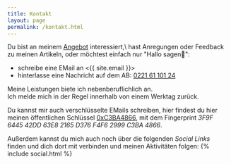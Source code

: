 ```yaml
---
title: Kontakt
layout: page
permalink: /kontakt.html
---
```

Du bist an meinem [Angebot](/angebot.html)  interessiert,\\
hast Anregungen oder Feedback zu meinen Artikeln, 
oder möchtest einfach nur "Hallo sagen👋": 

- schreibe eine EMail an <{{ site.email }}>
- hinterlasse eine Nachricht auf dem AB: [0221 61 101 24](tel:+492216110124)

Meine Leistungen biete ich nebenberuflichlich an.   
Ich melde mich in der Regel innerhalb von einem Werktag zurück.

Du kannst mir auch verschlüsselte EMails schreiben,
hier findest du hier meinen öffentlichen Schlüssel [0xC3BA4866](
/assets/files/3F9F644542DD63E82165D376F4F62999C3BA4866.asc),
mit dem Fingerprint *3F9F 6445 42DD 63E8 2165 D376 F4F6 2999 C3BA 4866*.

Außerdem kannst du mich auch noch über die folgenden *Social Links* finden 
und dich dort mit verbinden und meinen Aktivitäten folgen:
{% include social.html %}
